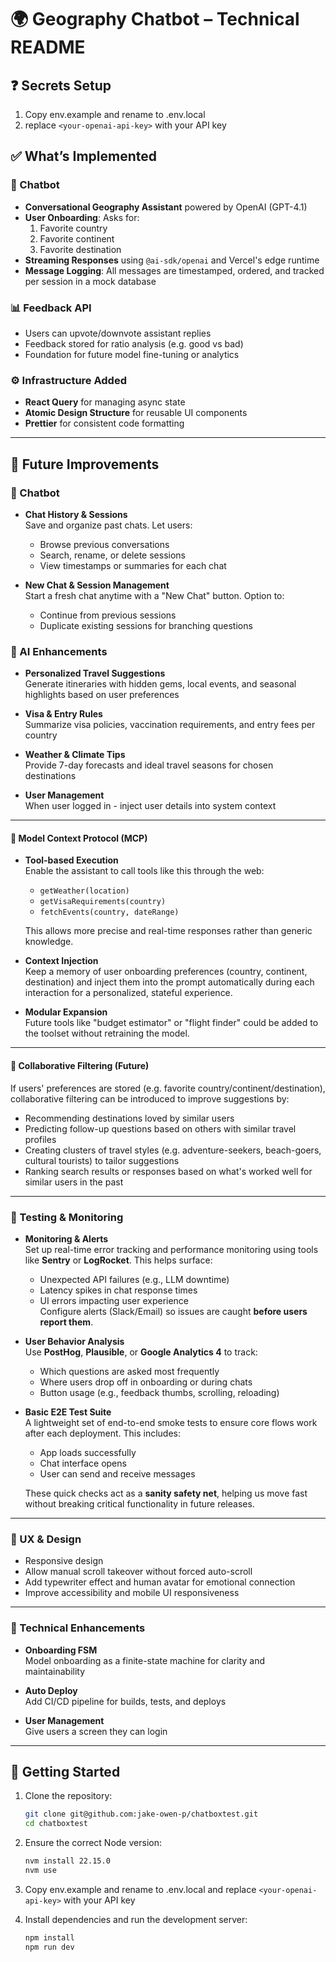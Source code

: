 # 🌍 Geography Chatbot – Technical README

## ❓ Secrets Setup
1. Copy env.example and rename to .env.local
2. replace `<your-openai-api-key>` with your API key

## ✅ What’s Implemented

### 🧠 Chatbot
- **Conversational Geography Assistant** powered by OpenAI (GPT-4.1)
- **User Onboarding**: Asks for:
  1. Favorite country  
  2. Favorite continent  
  3. Favorite destination  
- **Streaming Responses** using `@ai-sdk/openai` and Vercel's edge runtime
- **Message Logging**: All messages are timestamped, ordered, and tracked per session in a mock database

### 📊 Feedback API
- Users can upvote/downvote assistant replies
- Feedback stored for ratio analysis (e.g. good vs bad)
- Foundation for future model fine-tuning or analytics

### ⚙️ Infrastructure Added
- **React Query** for managing async state
- **Atomic Design Structure** for reusable UI components
- **Prettier** for consistent code formatting

---

## 🚀 Future Improvements

### 🤖 Chatbot
- **Chat History & Sessions**  
  Save and organize past chats. Let users:
  - Browse previous conversations
  - Search, rename, or delete sessions
  - View timestamps or summaries for each chat

- **New Chat & Session Management**  
  Start a fresh chat anytime with a "New Chat" button. Option to:
  - Continue from previous sessions
  - Duplicate existing sessions for branching questions

### 🤖 AI Enhancements
- **Personalized Travel Suggestions**  
  Generate itineraries with hidden gems, local events, and seasonal highlights based on user preferences

- **Visa & Entry Rules**  
  Summarize visa policies, vaccination requirements, and entry fees per country

- **Weather & Climate Tips**  
  Provide 7-day forecasts and ideal travel seasons for chosen destinations

- **User Management**  
  When user logged in - inject user details into system context

---

#### 🧠 Model Context Protocol (MCP)

- **Tool-based Execution**  
  Enable the assistant to call tools like this through the web:
  - `getWeather(location)`
  - `getVisaRequirements(country)`
  - `fetchEvents(country, dateRange)`
  
  This allows more precise and real-time responses rather than generic knowledge.

- **Context Injection**  
  Keep a memory of user onboarding preferences (country, continent, destination) and inject them into the prompt automatically during each interaction for a personalized, stateful experience.

- **Modular Expansion**  
  Future tools like "budget estimator" or "flight finder" could be added to the toolset without retraining the model.

---

#### 🧭 Collaborative Filtering (Future)

If users' preferences are stored (e.g. favorite country/continent/destination), collaborative filtering can be introduced to improve suggestions by:

- Recommending destinations loved by similar users
- Predicting follow-up questions based on others with similar travel profiles
- Creating clusters of travel styles (e.g. adventure-seekers, beach-goers, cultural tourists) to tailor suggestions
- Ranking search results or responses based on what's worked well for similar users in the past

---

### 🧪 Testing & Monitoring

- **Monitoring & Alerts**  
  Set up real-time error tracking and performance monitoring using tools like **Sentry** or **LogRocket**. This helps surface:
  - Unexpected API failures (e.g., LLM downtime)
  - Latency spikes in chat response times
  - UI errors impacting user experience  
  Configure alerts (Slack/Email) so issues are caught **before users report them**.

- **User Behavior Analysis**  
  Use **PostHog**, **Plausible**, or **Google Analytics 4** to track:
  - Which questions are asked most frequently
  - Where users drop off in onboarding or during chats
  - Button usage (e.g., feedback thumbs, scrolling, reloading)

- **Basic E2E Test Suite**  
  A lightweight set of end-to-end smoke tests to ensure core flows work after each deployment. This includes:
  - App loads successfully  
  - Chat interface opens  
  - User can send and receive messages  

  These quick checks act as a **sanity safety net**, helping us move fast without breaking critical functionality in future releases.

---

### 💬 UX & Design
- Responsive design
- Allow manual scroll takeover without forced auto-scroll
- Add typewriter effect and human avatar for emotional connection
- Improve accessibility and mobile UI responsiveness

---

### 🧱 Technical Enhancements
- **Onboarding FSM**  
  Model onboarding as a finite-state machine for clarity and maintainability

- **Auto Deploy**  
  Add CI/CD pipeline for builds, tests, and deploys

- **User Management**  
  Give users a screen they can login

---

## 🚀 Getting Started

1. Clone the repository:
   ```bash
   git clone git@github.com:jake-owen-p/chatboxtest.git
   cd chatboxtest
   ```

2. Ensure the correct Node version:
   ```bash
   nvm install 22.15.0
   nvm use
   ```

3. Copy env.example and rename to .env.local and replace `<your-openai-api-key>` with your API key

4. Install dependencies and run the development server:
   ```bash
   npm install
   npm run dev
   ```

